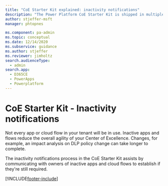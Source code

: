 ```yaml
---
title: "CoE Starter Kit explained: inactivity notifications"
description: "The Power Platform CoE Starter Kit is shipped in multiple components. Learn about the inactivity notifications for unused canvas apps and cloud flows."
author: stjeffer-msft
manager: phtopnes

ms.component: pa-admin
ms.topic: conceptual
ms.date: 12/14/2020
ms.subservice: guidance
ms.author: stjeffer
ms.reviewer: jimholtz
search.audienceType: 
  - admin
search.app: 
  - D365CE
  - PowerApps
  - Powerplatform
---
```

# CoE Starter Kit - Inactivity notifications

Not every app or cloud flow in your tenant will be in use. Inactive apps and flows reduce the overall agility of your Center of Excellence. Changes, for example, an impact analysis on DLP policy change can take longer to complete.  

The inactivity notifications process in the CoE Starter Kit assists by communicating with owners of inactive apps and cloud flows to establish if they're still required.


[!INCLUDE[footer-include](../../includes/footer-banner.md)]
